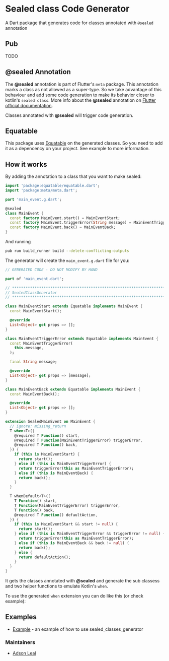 # Sealed class Code Generator

A Dart package that generates code for classes annotated with `@sealed` annotation


## Pub

TODO

## @sealed Annotation

The **@sealed** annotation is part of Flutter's `meta` package. This annotation marks a class as not allowed as a super-type. So we take advantage of this behaviour and add some code generation to make its behavior closer to kotlin's `sealed class`. More info about the **@sealed** annotation on [Flutter official documentation](https://api.flutter.dev/flutter/meta/sealed-constant.html).

Classes annotated with **@sealed** will trigger code generation.

## Equatable

This package uses [Equatable](https://pub.dev/packages/equatable) on the generated classes. So you need to add it as a depencency on your project. See example to more information.

## How it works

By adding the annotation to a class that you want to make sealed:

```dart
import 'package:equatable/equatable.dart';
import 'package:meta/meta.dart';

part 'main_event.g.dart';

@sealed
class MainEvent {
  const factory MainEvent.start() = MainEventStart;
  const factory MainEvent.triggerError(String message) = MainEventTriggerError;
  const factory MainEvent.back() = MainEventBack;
}
```

And running
```bash
pub run build_runner build --delete-conflicting-outputs
```

The generator will create the `main_event.g.dart` file for you:

```dart
// GENERATED CODE - DO NOT MODIFY BY HAND

part of 'main_event.dart';

// **************************************************************************
// SealedClassGenerator
// **************************************************************************

class MainEventStart extends Equatable implements MainEvent {
  const MainEventStart();

  @override
  List<Object> get props => [];
}

class MainEventTriggerError extends Equatable implements MainEvent {
  const MainEventTriggerError(
    this.message,
  );

  final String message;

  @override
  List<Object> get props => [message];
}

class MainEventBack extends Equatable implements MainEvent {
  const MainEventBack();

  @override
  List<Object> get props => [];
}

extension SealedMainEvent on MainEvent {
  // ignore: missing_return
  T when<T>({
    @required T Function() start,
    @required T Function(MainEventTriggerError) triggerError,
    @required T Function() back,
  }) {
    if (this is MainEventStart) {
      return start();
    } else if (this is MainEventTriggerError) {
      return triggerError(this as MainEventTriggerError);
    } else if (this is MainEventBack) {
      return back();
    }
  }

  T whenDefault<T>({
    T Function() start,
    T Function(MainEventTriggerError) triggerError,
    T Function() back,
    @required T Function() defaultAction,
  }) {
    if (this is MainEventStart && start != null) {
      return start();
    } else if (this is MainEventTriggerError && triggerError != null) {
      return triggerError(this as MainEventTriggerError);
    } else if (this is MainEventBack && back != null) {
      return back();
    } else {
      return defaultAction();
    }
  }
}
```

It gets the classes annotated with **@sealed** and generate the sub classess and two helper functions to emulate Kotlin's `when`.

To use the generated `when` extension you can do like this (or check example): 



## Examples

- [Example](https://github.com/adsonpleal/sealed-classes-generator/tree/master/example) - an example of how to use sealed_classes_generator

### Maintainers

- [Adson Leal](https://github.com/adsonpleal)
